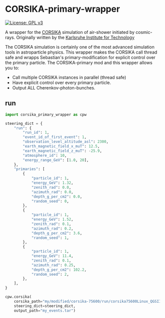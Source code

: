 # CORSIKA-primary-wrapper

[![License: GPL v3](https://img.shields.io/badge/License-GPL%20v3-blue.svg)](https://www.gnu.org/licenses/gpl-3.0)

A wrapper for the [CORSIKA](https://www.ikp.kit.edu/corsika/) simulation of air-shower initiated by cosmic-rays. Originally written by the [Karlsruhe Institute for Technology](https://www.kit.edu/)

The CORSIKA simulation is certainly one of the most advanced simulation tools in astroparticle physics. This wrapper makes the CORSIKA call thread safe and wrapps Sebastian's primary-modification for explicit control over the primary particle. The CORSIKA-primary mod and this wrapper allows you to:

- Call multiple CORSIKA instances in parallel (thread safe)
- Have explicit control over every primary particle.
- Output ALL Cherenkov-photon-bunches.

## run
```python
import corsika_primary_wrapper as cpw

steering_dict = {
    "run": {
        "run_id": 1,
        "event_id_of_first_event": 1,
        "observation_level_altitude_asl": 2300,
        "earth_magnetic_field_x_muT": 12.5,
        "earth_magnetic_field_z_muT": -25.9,
        "atmosphere_id": 10,
        "energy_range_GeV": [1.0, 20],
    },
    "primaries": [
        {
            "particle_id": 1,
            "energy_GeV": 1.32,
            "zenith_rad": 0.0,
            "azimuth_rad": 0.0,
            "depth_g_per_cm2": 0.0,
            "random_seed": 0,
        },
        {
            "particle_id": 1,
            "energy_GeV": 1.52,
            "zenith_rad": 0.1,
            "azimuth_rad": 0.2,
            "depth_g_per_cm2": 3.6,
            "random_seed": 1,
        },
        {
            "particle_id": 1,
            "energy_GeV": 11.4,
            "zenith_rad": 0.1,
            "azimuth_rad": 0.25,
            "depth_g_per_cm2": 102.2,
            "random_seed": 2,
        },
    ],
}

cpw.corsika(
    corsika_path="my/modified/corsika-75600/run/corsika75600Linux_QGSII_urqmd",
    steering_dict=steering_dict,
    output_path="my_events.tar")

```